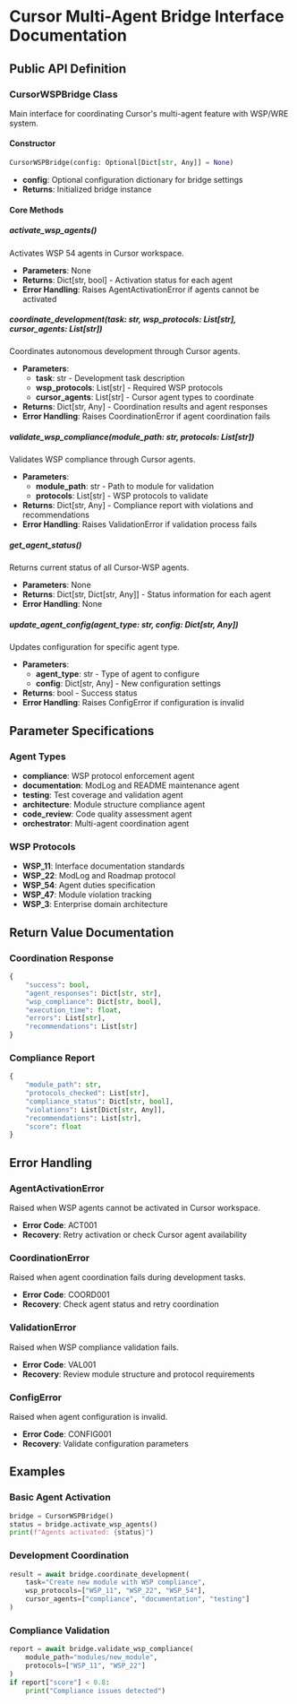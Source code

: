 # Cursor Multi-Agent Bridge Interface Documentation

## **Public API Definition**

### **CursorWSPBridge Class**
Main interface for coordinating Cursor's multi-agent feature with WSP/WRE system.

#### **Constructor**
```python
CursorWSPBridge(config: Optional[Dict[str, Any]] = None)
```
- **config**: Optional configuration dictionary for bridge settings
- **Returns**: Initialized bridge instance

#### **Core Methods**

##### **activate_wsp_agents()**
Activates WSP 54 agents in Cursor workspace.
- **Parameters**: None
- **Returns**: Dict[str, bool] - Activation status for each agent
- **Error Handling**: Raises AgentActivationError if agents cannot be activated

##### **coordinate_development(task: str, wsp_protocols: List[str], cursor_agents: List[str])**
Coordinates autonomous development through Cursor agents.
- **Parameters**:
  - **task**: str - Development task description
  - **wsp_protocols**: List[str] - Required WSP protocols
  - **cursor_agents**: List[str] - Cursor agent types to coordinate
- **Returns**: Dict[str, Any] - Coordination results and agent responses
- **Error Handling**: Raises CoordinationError if agent coordination fails

##### **validate_wsp_compliance(module_path: str, protocols: List[str])**
Validates WSP compliance through Cursor agents.
- **Parameters**:
  - **module_path**: str - Path to module for validation
  - **protocols**: List[str] - WSP protocols to validate
- **Returns**: Dict[str, Any] - Compliance report with violations and recommendations
- **Error Handling**: Raises ValidationError if validation process fails

##### **get_agent_status()**
Returns current status of all Cursor-WSP agents.
- **Parameters**: None
- **Returns**: Dict[str, Dict[str, Any]] - Status information for each agent
- **Error Handling**: None

##### **update_agent_config(agent_type: str, config: Dict[str, Any])**
Updates configuration for specific agent type.
- **Parameters**:
  - **agent_type**: str - Type of agent to configure
  - **config**: Dict[str, Any] - New configuration settings
- **Returns**: bool - Success status
- **Error Handling**: Raises ConfigError if configuration is invalid

## **Parameter Specifications**

### **Agent Types**
- **compliance**: WSP protocol enforcement agent
- **documentation**: ModLog and README maintenance agent
- **testing**: Test coverage and validation agent
- **architecture**: Module structure compliance agent
- **code_review**: Code quality assessment agent
- **orchestrator**: Multi-agent coordination agent

### **WSP Protocols**
- **WSP_11**: Interface documentation standards
- **WSP_22**: ModLog and Roadmap protocol
- **WSP_54**: Agent duties specification
- **WSP_47**: Module violation tracking
- **WSP_3**: Enterprise domain architecture

## **Return Value Documentation**

### **Coordination Response**
```python
{
    "success": bool,
    "agent_responses": Dict[str, str],
    "wsp_compliance": Dict[str, bool],
    "execution_time": float,
    "errors": List[str],
    "recommendations": List[str]
}
```

### **Compliance Report**
```python
{
    "module_path": str,
    "protocols_checked": List[str],
    "compliance_status": Dict[str, bool],
    "violations": List[Dict[str, Any]],
    "recommendations": List[str],
    "score": float
}
```

## **Error Handling**

### **AgentActivationError**
Raised when WSP agents cannot be activated in Cursor workspace.
- **Error Code**: ACT001
- **Recovery**: Retry activation or check Cursor agent availability

### **CoordinationError**
Raised when agent coordination fails during development tasks.
- **Error Code**: COORD001
- **Recovery**: Check agent status and retry coordination

### **ValidationError**
Raised when WSP compliance validation fails.
- **Error Code**: VAL001
- **Recovery**: Review module structure and protocol requirements

### **ConfigError**
Raised when agent configuration is invalid.
- **Error Code**: CONFIG001
- **Recovery**: Validate configuration parameters

## **Examples**

### **Basic Agent Activation**
```python
bridge = CursorWSPBridge()
status = bridge.activate_wsp_agents()
print(f"Agents activated: {status}")
```

### **Development Coordination**
```python
result = await bridge.coordinate_development(
    task="Create new module with WSP compliance",
    wsp_protocols=["WSP_11", "WSP_22", "WSP_54"],
    cursor_agents=["compliance", "documentation", "testing"]
)
```

### **Compliance Validation**
```python
report = await bridge.validate_wsp_compliance(
    module_path="modules/new_module",
    protocols=["WSP_11", "WSP_22"]
)
if report["score"] < 0.8:
    print("Compliance issues detected")
``` 